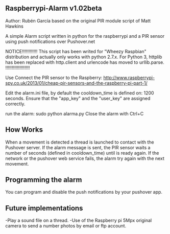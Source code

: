 Raspberrypi-Alarm v1.02beta
------------------------
Author: Rubén García
based on the original PIR module script of Matt Hawkins

A simple Alarm script written in python for the raspberrypi and a PIR sensor using push notifications over Pushover.net

NOTICE!!!!!!!!!!!!
This script has been writed for "Wheezy Raspbian" distribution and actually only works with python 2.7.x.
For Python 3, httplib has been replaced with http.client and urlencode has moved to urllib.parse.
!!!!!!!!!!!!!!!!!!!

Use
Connect the PIR sensor to the Raspberry:
http://www.raspberrypi-spy.co.uk/2013/01/cheap-pir-sensors-and-the-raspberry-pi-part-1/

Edit the alarm.ini file, by default the cooldown_time is defined on: 1200 seconds.
Ensure that the "app_key" and the "user_key" are assigned correctly.

run the alarm: sudo python alarma.py
Close the alarm with Ctrl+C

How Works
--------------------------------------------------------------------------------------
When a movement is detected a thread is launched to contact with the Pushover server. If the alarm message is sent, the PIR sensor waits a number of seconds (defined in cooldown_time) until is ready again.
If the network or the pushover web service fails, the alarm try again with the next movement.

Programming the alarm
---------------------
You can program and disable the push notifications by your pushover app.

Future implementations
----------------------
-Play a sound file on a thread.
-Use of the Raspberry pi 5Mpx original camera to send a number photos by email or ftp account.
